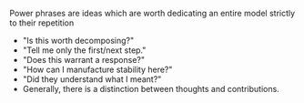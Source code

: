 Power phrases are ideas which are worth dedicating an entire model strictly to their repetition

- "Is this worth decomposing?"
- "Tell me only the first/next step."
- "Does this warrant a response?"
- "How can I manufacture stability here?"
- "Did they understand what I meant?"
- Generally, there is a distinction between thoughts and contributions.